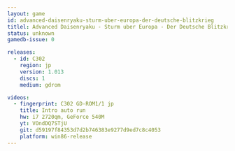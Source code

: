 ```yaml
---
layout: game
id: advanced-daisenryaku-sturm-uber-europa-der-deutsche-blitzkrieg
titlel: Advanced Daisenryaku - Sturm uber Europa - Der Deutsche Blitzkrieg
status: unknown
gamedb-issue: 0

releases:
  - id: C302
    region: jp
    version: 1.013
    discs: 1
    medium: gdrom

videos:
  - fingerprint: C302 GD-ROM1/1 jp
    title: Intro auto run
    hw: i7 2720qm, GeForce 540M
    yt: VOndDQ7STjU
    git: d59197f84353d7d2b746383e9277d9ed7c8c4053
    platform: win86-release
---
```

